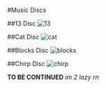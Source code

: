 #Music Discs

##13 Disc
![13](https://i.imgur.com/Qblh6lK.png)

##Cat Disc
![cat](https://i.imgur.com/Z2xhZ5n.png)

##Blocks Disc
![blocks](https://i.imgur.com/SnN2bax.png)

##Chirp Disc
![chirp](https://i.imgur.com/7uo1Q4p.png)

**TO BE CONTINUED**
*im 2 lazy rn*
